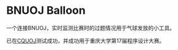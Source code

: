 # BNUOJ Balloon

一个连接BNUOJ，实时监测比赛时的过题情况用于气球发放的小工具。

已在[CQUOJ](http://acm.cqu.edu.cn)测试成功，并成功用于重庆大学第17届程序设计大赛。